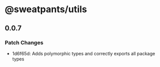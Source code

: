 # @sweatpants/utils

## 0.0.7

### Patch Changes

- 1d6f65d: Adds polymorphic types and correctly exports all package types
